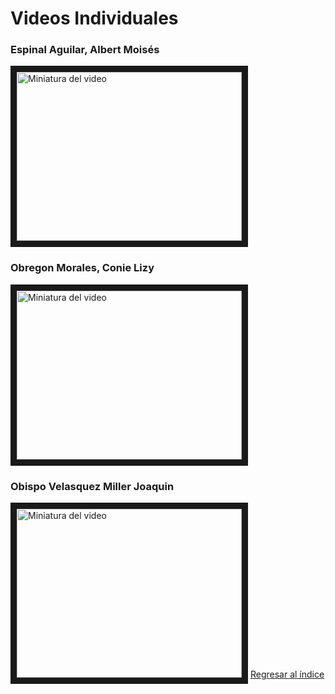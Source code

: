 # Videos Individuales

### Espinal Aguilar, Albert Moisés
<a href="https://www.youtube.com/watch?v=F0bzO2SGlFE&ab_channel=ALBERTMOISESESPINALAGUILAR" target="_blank"><img src="http://img.youtube.com/vi/F0bzO2SGlFE/0.jpg" alt="Miniatura del video" width="360" height="270" border="10" /></a>

### Obregon Morales, Conie Lizy
<a href="https://youtu.be/1XSKmBk8ltA" target="_blank"><img src="https://i9.ytimg.com/vi/1XSKmBk8ltA/mq3.jpg?sqp=CJz_ybEG-oaymwEmCMACELQB8quKqQMa8AEB-AHUBoAC4AOKAgwIABABGGEgYShhMA8%3D&rs=AOn4CLCCxSC7WLltB6cBLZH0Scl1deq02g&retry=4" alt="Miniatura del video" width="360" height="270" border="10" /></a>

### Obispo Velasquez Miller Joaquin
<a href="https://www.youtube.com/watch?v=6hnfQjUHSt4" target="_blank"><img src="https://i9.ytimg.com/vi_webp/6hnfQjUHSt4/mq2.webp?sqp=CNykyrEG-oaymwEmCMACELQB8quKqQMa8AEB-AH-CYAC0AWKAgwIABABGH8gLig0MA8=&rs=AOn4CLBTrB38ayd5uEjiG_i8ew01YfvJyg" alt="Miniatura del video" width="360" height="270" border="10" /></a>
[Regresar al índice](Indice.md)
